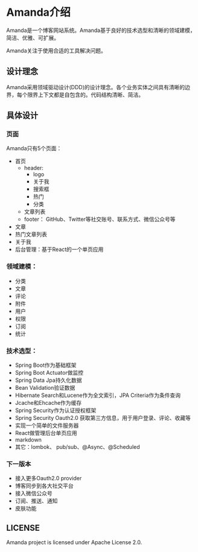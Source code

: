 # Amanda介绍

Amanda是一个博客网站系统。Amanda基于良好的技术选型和清晰的领域建模，简洁、优雅、可扩展。

Amanda关注于使用合适的工具解决问题。

## 设计理念
Amanda采用领域驱动设计(DDD)的设计理念。各个业务实体之间具有清晰的边界，每个限界上下文都是自包含的。代码结构清晰、简洁。

## 具体设计
### 页面
Amanda只有5个页面：

* 首页
    * header: 
        * logo 
        * 关于我
        * 搜索框
        * 热门
        * 分类
    * 文章列表
    * footer： GitHub、Twitter等社交账号、联系方式、微信公众号等
* 文章
* 热门文章列表
* 关于我
* 后台管理：基于React的一个单页应用

### 领域建模：
* 分类
* 文章
* 评论
* 附件
* 用户
* 权限
* 订阅
* 统计

### 技术选型：
* Spring Boot作为基础框架
* Spring Boot Actuator做监控
* Spring Data Jpa持久化数据
* Bean Validation验证数据
* Hibernate Search和Lucene作为全文索引，JPA Criteria作为条件查询
* Jcache和Ehcache作为缓存
* Spring Security作为认证授权框架
* Spring Security Oauth2.0 获取第三方信息，用于用户登录、评论、收藏等
* 实现一个简单的文件服务器
* React做管理后台单页应用
* markdown
* 其它：lombok、 pub/sub、@Async、@Scheduled

### 下一版本
* 接入更多Oauth2.0 provider
* 博客同步到各大社交平台
* 接入微信公众号
* 订阅、推送、通知
* 皮肤功能

## LICENSE
Amanda project is licensed under Apache License 2.0.